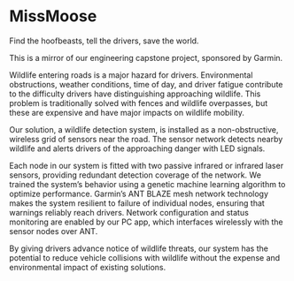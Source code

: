 # MissMoose

Find the hoofbeasts, tell the drivers, save the world.

This is a mirror of our engineering capstone project, sponsored by Garmin.



Wildlife entering roads is a major hazard for drivers. Environmental obstructions, weather conditions, time of day, and driver fatigue contribute to the difficulty drivers have distinguishing approaching wildlife. This problem is traditionally solved with fences and wildlife overpasses, but these are expensive and have major impacts on wildlife mobility.

Our solution, a wildlife detection system, is installed as a non-obstructive, wireless grid of sensors near the road. The sensor network detects nearby wildlife and alerts drivers of the approaching danger with LED signals. 

Each node in our system is fitted with two passive infrared or infrared laser sensors, providing redundant detection coverage of the network. We trained the system’s behavior using a genetic machine learning algorithm to optimize performance. Garmin’s ANT BLAZE mesh network technology makes the system resilient to failure of individual nodes, ensuring that warnings reliably reach drivers. Network configuration and status monitoring are enabled by our PC app, which interfaces wirelessly with the sensor nodes over ANT.

By giving drivers advance notice of wildlife threats, our system has the potential to reduce vehicle collisions with wildlife without the expense and environmental impact of existing solutions.
